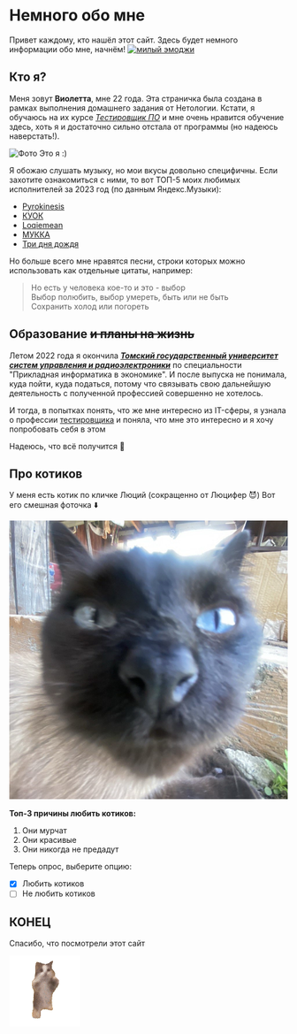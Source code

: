 # Немного обо мне

Привет каждому, кто нашёл этот сайт. Здесь будет немного информации обо мне, начнём! <a href='https://postimg.cc/3y1vYC6H' target='_blank'><img src='https://i.postimg.cc/JnVc3p5t/emoji.png' wigth="30" height="30" alt='милый эмоджи'/></a>

## Кто я?

Меня зовут **Виолетта**, мне 22 года. Эта страничка была создана в рамках выполнения домашнего задания от Нетологии. Кстати, я обучаюсь на их курсе _[Тестировщик ПО](https://netology.ru/programs/qa#/ "Ссылка на курс")_ и мне очень нравится обучение здесь, хоть я и достаточно сильно отстала от программы (но надеюсь наверстать!). 

![Фото](img/It's%20me.jpg)
Это я :)

Я обожаю слушать музыку, но мои вкусы довольно специфичны. Если захотите ознакомиться с ними, то вот ТОП-5 моих любимых исполнителей за 2023 год (по данным Яндекс.Музыки):
* [Pyrokinesis](https://music.yandex.ru/artist/5313769)
* [КУОК](https://music.yandex.ru/artist/6347797)
* [Loqiemean](https://music.yandex.ru/artist/4545156)
* [МУККА](https://music.yandex.ru/artist/6928538)
* [Три дня дождя](https://music.yandex.ru/artist/8095900)

Но больше всего мне нравятся песни, строки которых можно использовать как отдельные цитаты, например: 
>Но есть у человека кое-то и это - выбор  
Выбор полюбить, выбор умереть, быть или не быть  
Сохранить холод или погореть

## Образование ~~и планы на жизнь~~
Летом 2022 года я окончила ***[Томский государственный университет систем управления и радиоэлектроники](https://tusur.ru/ru)*** по специальности "Прикладная информатика в экономике". И после выпуска не понимала, куда пойти, куда податься, потому что связывать свою дальнейшую деятельность с полученной профессией совершенно не хотелось. 

И тогда, в попытках понять, что же мне интересно из IT-сферы, я узнала о профессии <u>тестировщика</u> и поняла, что мне это интересно и я хочу попробовать себя в этом

Надеюсь, что всё получится 🎉

## Про котиков

У меня есть котик по кличке Люций (сокращенно от Люцифер 😈) Вот его смешная фоточка ⬇️

![Котик](img/cat.jpg)

**Топ-3 причины любить котиков:**
1. Они мурчат
2. Они красивые
3. Они никогда не предадут

Теперь опрос, выберите опцию:
- [x] Любить котиков
- [ ] Не любить котиков

## КОНЕЦ
Спасибо, что посмотрели этот сайт 

![Счастливый котик](img/happy-happy-happy-happy.gif)